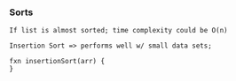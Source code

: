 ### Sorts

```
If list is almost sorted; time complexity could be O(n)

Insertion Sort => performs well w/ small data sets;

fxn insertionSort(arr) { 
}
```

```
```

```
```

```
```

```
```

```
```
